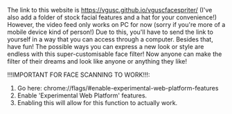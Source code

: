 The link to this website is https://vgusc.github.io/vguscfacespriter/
(I've also add a folder of stock facial features and a hat for your convenience!)
However, the video feed only works on PC for now (sorry if you're more of a mobile device kind of person!)
Due to this, you'll have to send the link to yourself in a way that you can access through a computer.
Besides that, have fun! The possible ways you can express a new look or style are endless with this super-customisable face filter!
Now anyone can make the filter of their dreams and look like anyone or anything they like!

!!!IMPORTANT FOR FACE SCANNING TO WORK!!!:
1. Go here: chrome://flags/#enable-experimental-web-platform-features
2. Enable 'Experimental Web Platform' features.
3. Enabling this will allow for this function to actually work.
